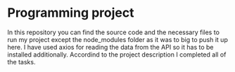 # Programming project
In this repository you can find the source code and the necessary files to run my project
except the node_modules folder as it was to big to push it up here. I have used axios for
reading the data from the API so it has to be installed additionally. Accordind to the project
description I completed all of the tasks.

